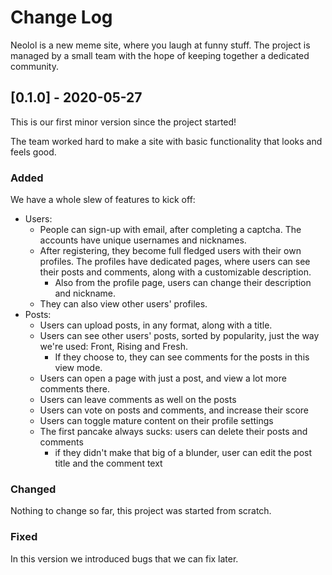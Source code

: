 # Change Log  
Neolol is a new meme site, where you laugh at funny stuff. The project is managed by a small team with the hope of keeping together a dedicated community.     
  
## [0.1.0] - 2020-05-27  
  This is our first minor version since the project started!

The team worked hard to make a site with basic functionality that looks and feels good.  
   
### Added  
We have a whole slew of features to kick off:  
- Users:  
  - People can sign-up with email, after completing a captcha. The accounts have unique usernames and nicknames.  
  - After registering, they become full fledged users with their own profiles. The profiles have dedicated pages, where users can see their posts and comments, along with a customizable description.  
      - Also from the profile page, users can change their description and nickname.  
  - They can also view other users' profiles.  
- Posts:  
  - Users can upload posts, in any format, along with a title.  
  - Users can see other users' posts, sorted by popularity, just the way we're used: Front, Rising and Fresh.  
      - If they choose to, they can see comments for the posts in this view mode.  
  - Users can open a page with just a post, and view a lot more comments there.  
  - Users can leave comments as well on the posts  
  - Users can vote on posts and comments, and increase their score  
  - Users can toggle mature content on their profile settings  
  - The first pancake always sucks: users can delete their posts and comments  
      - if they didn't make that big of a blunder, user can edit the post title and the comment text  
      
### Changed  
Nothing to change so far, this project was started from scratch.  
   
### Fixed  
In this version we introduced bugs that we can fix later.
